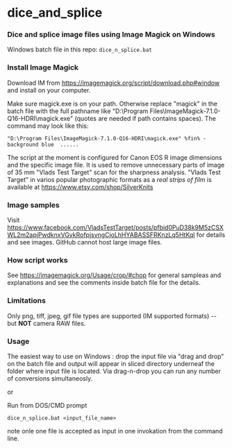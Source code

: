 # dice_and_splice

### Dice and splice image files using Image Magick on Windows

Windows batch file in this repo:  `dice_n_splice.bat`

### Install Image Magick

Download IM from  https://imagemagick.org/script/download.php#window and install on your computer. 

Make sure magick.exe is on your path. Otherwise replace "magick" in the batch file with the full pathname like "D:\Program Files\ImageMagick-7.1.0-Q16-HDRI\magick.exe" (quotes are needed if path contains spaces). The command may look like this:

`"D:\Program Files\ImageMagick-7.1.0-Q16-HDRI\magick.exe" %fin% -background blue  ......`

The script at the moment is configured for Canon EOS R image dimensions and the specific image file. It is used to remove unnecessary parts of image of 35 mm "Vlads Test Target" scan for the sharpness analysis. "Vlads Test Target" in varios popular photographic formats as a _real strips of film_ is available at https://www.etsy.com/shop/SilverKnits

### Image samples
Visit https://www.facebook.com/VladsTestTarget/posts/pfbid0PuD38k9M5zCSXWL2m2apjPwdknxVGvkRofpjsvngCjoLhHYABASSFRKnzLq5HtKql for details and see images. GitHub cannot host large image files.

### How script works
See https://imagemagick.org/Usage/crop/#chop for general sampleas and explanations and see the comments inside batch file for the details.

### Limitations

Only png, tiff, jpeg, gif file types are supported (IM supported formats) -- but **NOT** camera RAW files. 

### Usage 
The easiest way to use on Windows : drop  the input file via "drag and drop"  on the batch file and output will appear in sliced directory underneaf the folder where input file is located. Via drag-n-drop you can run any number of conversions simultaneosly.

or 

Run from DOS/CMD prompt

`dice_n_splice.bat <input_file_name>`

note onle one file is accepted as input in one invokation from the command line.


